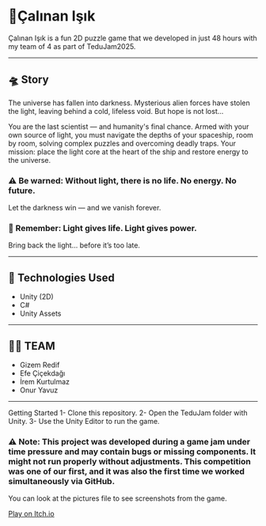 # 🔦Çalınan Işık 

Çalınan Işık is a fun 2D puzzle game that we developed in just 48 hours with my team of 4 as part of TeduJam2025.

---

## 🛸 Story

  The universe has fallen into darkness. Mysterious alien forces have stolen the light, leaving behind a cold, lifeless void.
But hope is not lost...

  You are the last scientist — and humanity's final chance. Armed with your own source of light, you must navigate the depths of your spaceship, room by room, solving complex puzzles and overcoming deadly traps. Your mission: place the light core at the heart of the ship and restore energy to the universe.

  ### ⚠️ Be warned: Without light, there is no life. No energy. No future.
Let the darkness win — and we vanish forever.

  ### 🔦 Remember: Light gives life. Light gives power.
Bring back the light… before it’s too late.

---

## 🔧 Technologies Used
- Unity (2D)
- C#
- Unity Assets

---

## 🧑‍💻 TEAM
- Gizem Redif
- Efe Çiçekdağı
- İrem Kurtulmaz
- Onur Yavuz

---

 Getting Started 1- Clone this repository. 2- Open the TeduJam folder with Unity. 3- Use the Unity Editor to run the game.
### ⚠️ Note: This project was developed during a game jam under time pressure and may contain bugs or missing components. It might not run properly without adjustments. This competition was one of our first, and it was also the first time we worked simultaneously via GitHub. 

You can look at the pictures file to see screenshots from the game.

[Play on Itch.io](https://egedenizib.itch.io/stolen-light-egedenizib)
